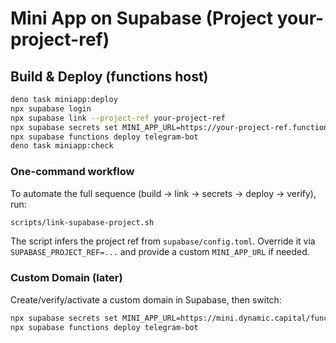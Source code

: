# Mini App on Supabase (Project your-project-ref)

## Build & Deploy (functions host)

```bash
deno task miniapp:deploy
npx supabase login
npx supabase link --project-ref your-project-ref
npx supabase secrets set MINI_APP_URL=https://your-project-ref.functions.supabase.co/miniapp/
npx supabase functions deploy telegram-bot
deno task miniapp:check
```

### One-command workflow

To automate the full sequence (build → link → secrets → deploy → verify), run:

```bash
scripts/link-supabase-project.sh
```

The script infers the project ref from `supabase/config.toml`. Override it via
`SUPABASE_PROJECT_REF=...` and provide a custom `MINI_APP_URL` if needed.

### Custom Domain (later)

Create/verify/activate a custom domain in Supabase, then switch:

```bash
npx supabase secrets set MINI_APP_URL=https://mini.dynamic.capital/functions/v1/miniapp/
npx supabase functions deploy telegram-bot
```

